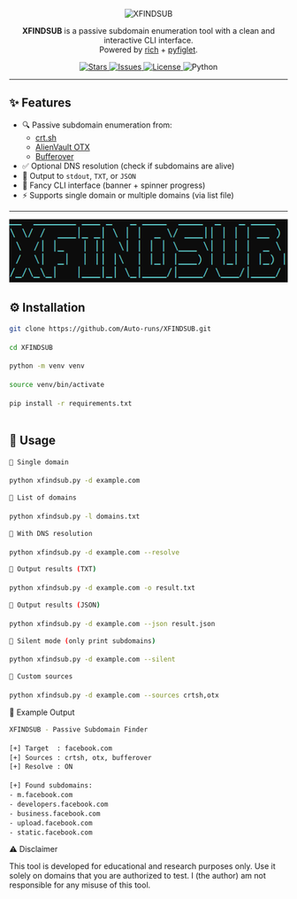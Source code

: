 <p align="center">
  <img src="https://img.shields.io/badge/XFINDSUB-Passive%20Subdomain%20Enumeration-blue?style=for-the-badge&logo=python" alt="XFINDSUB">
</p>

<p align="center">
  <b>XFINDSUB</b> is a passive subdomain enumeration tool with a clean and interactive CLI interface.<br>
  Powered by <a href="https://github.com/Textualize/rich">rich</a> + <a href="https://pypi.org/project/pyfiglet/">pyfiglet</a>.
</p>

<p align="center">
  <a href="https://github.com/Auto-runs/Auto-runs-XFINDSUB/stargazers">
    <img src="https://img.shields.io/github/stars/Auto-runs/Auto-runs-XFINDSUB?style=social" alt="Stars">
  </a>
  <a href="https://github.com/Auto-runs/Auto-runs-XFINDSUB/issues">
    <img src="https://img.shields.io/github/issues/Auto-runs/Auto-runs-XFINDSUB" alt="Issues">
  </a>
  <a href="https://github.com/Auto-runs/Auto-runs-XFINDSUB/blob/main/LICENSE">
    <img src="https://img.shields.io/github/license/Auto-runs/Auto-runs-XFINDSUB" alt="License">
  </a>
  <img src="https://img.shields.io/badge/python-3.8%2B-blue" alt="Python">
</p>

---

## ✨ Features
- 🔍 Passive subdomain enumeration from:
  - [crt.sh](https://crt.sh)
  - [AlienVault OTX](https://otx.alienvault.com)
  - [Bufferover](https://dns.bufferover.run)
- ✅ Optional DNS resolution (check if subdomains are alive)
- 📂 Output to `stdout`, `TXT`, or `JSON`
- 🎨 Fancy CLI interface (banner + spinner progress)
- ⚡ Supports single domain or multiple domains (via list file)

---
<p align="center"> <img src="photo.png" alt="demo" width="700"> </p>

## ⚙️ Installation
```bash
git clone https://github.com/Auto-runs/XFINDSUB.git

cd XFINDSUB

python -m venv venv

source venv/bin/activate

pip install -r requirements.txt
 
```
## 📌 Usage
```bash
🔹 Single domain

python xfindsub.py -d example.com
```
```bash
🔹 List of domains

python xfindsub.py -l domains.txt
```
```bash
🔹 With DNS resolution

python xfindsub.py -d example.com --resolve
```
```bash
🔹 Output results (TXT)

python xfindsub.py -d example.com -o result.txt
```
```bash
🔹 Output results (JSON)

python xfindsub.py -d example.com --json result.json
```
```bash
🔹 Silent mode (only print subdomains)

python xfindsub.py -d example.com --silent
```
```bash
🔹 Custom sources

python xfindsub.py -d example.com --sources crtsh,otx
```

📌 Example Output
```bash
XFINDSUB - Passive Subdomain Finder

[+] Target  : facebook.com
[+] Sources : crtsh, otx, bufferover
[+] Resolve : ON

[+] Found subdomains:
- m.facebook.com
- developers.facebook.com
- business.facebook.com
- upload.facebook.com
- static.facebook.com
```

⚠️ Disclaimer

This tool is developed for educational and research purposes only.
Use it solely on domains that you are authorized to test.
I (the author) am not responsible for any misuse of this tool.
